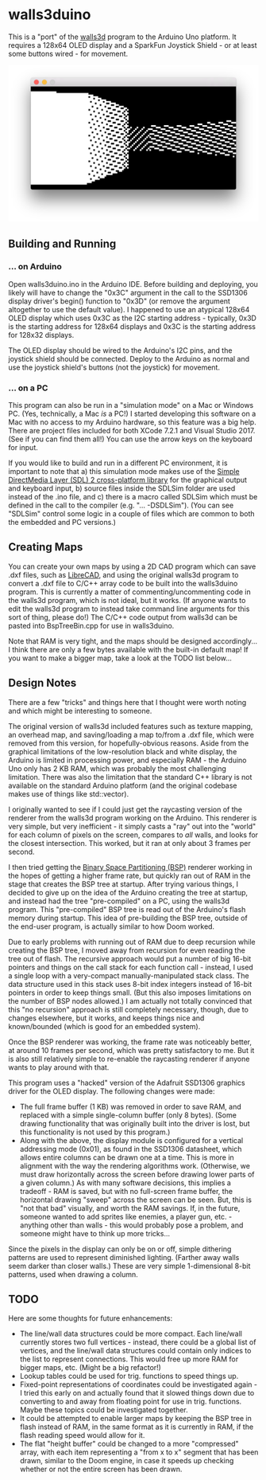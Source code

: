 # walls3duino
This is a "port" of the [walls3d](https://github.com/jiganerd/walls3d) program to the Arduino Uno platform. It requires a 128x64 OLED display and a SparkFun Joystick Shield - or at least some buttons wired - for movement.

![walls3duino](walls3duino.png)

## Building and Running

### ... on Arduino
Open walls3duino.ino in the Arduino IDE. Before building and deploying, you likely will have to change the "0x3C" argument in the call to the SSD1306 display driver's begin() function to "0x3D" (or remove the argument altogether to use the default value). I happened to use an atypical 128x64 OLED display which uses 0x3C as the I2C starting address - typically, 0x3D is the starting address for 128x64 displays and 0x3C is the starting address for 128x32 displays.

The OLED display should be wired to the Arduino's I2C pins, and the joystick shield should be connected. Deploy to the Arduino as normal and use the joystick shield's buttons (not the joystick) for movement.

### ... on a PC

This program can also be run in a "simulation mode" on a Mac or Windows PC. (Yes, technically, a Mac *is* a PC!) I started developing this software on a Mac with no access to my Arduino hardware, so this feature was a big help. There are project files included for both XCode 7.2.1 and Visual Studio 2017. (See if you can find them all!) You can use the arrow keys on the keyboard for input.

If you would like to build and run in a different PC environment, it is important to note that a) this simulation mode makes use of the [Simple DirectMedia Layer (SDL) 2 cross-platform library](https://www.libsdl.org/) for the graphical output and keyboard input, b) source files inside the SDLSim folder are used instead of the .ino file, and c) there is a macro called SDLSim which must be defined in the call to the compiler (e.g. "... -DSDLSim"). (You can see "SDLSim" control some logic in a couple of files which are common to both the embedded and PC versions.)

## Creating Maps

You can create your own maps by using a 2D CAD program which can save .dxf files, such as [LibreCAD](https://librecad.org/), and using the original walls3d program to convert a .dxf file to C/C++ array code to be built into the walls3duino program. This is currently a matter of commenting/uncommenting code in the walls3d program, which is not ideal, but it works. (If anyone wants to edit the walls3d program to instead take command line arguments for this sort of thing, please do!) The C/C++ code output from walls3d can be pasted into BspTreeBin.cpp for use in walls3duino.

Note that RAM is very tight, and the maps should be designed accordingly... I think there are only a few bytes available with the built-in default map! If you want to make a bigger map, take a look at the TODO list below...

## Design Notes

There are a few "tricks" and things here that I thought were worth noting and which might be interesting to someone.

The original version of walls3d included features such as texture mapping, an overhead map, and saving/loading a map to/from a .dxf file, which were removed from this version, for hopefully-obvious reasons. Aside from the graphical limitations of the low-resolution black and white display, the Arduino is limited in processing power, and especially RAM - the Arduino Uno only has 2 KB RAM, which was probably the most challenging limitation. There was also the limitation that the standard C++ library is not available on the standard Arduino platform (and the original codebase makes use of things like std::vector).

I originally wanted to see if I could just get the raycasting version of the renderer from the walls3d program working on the Arduino. This renderer is very simple, but very inefficient - it simply casts a "ray" out into the "world" for each column of pixels on the screen, compares to *all* walls, and looks for the closest intersection. This worked, but it ran at only about 3 frames per second.

I then tried getting the [Binary Space Partitioning (BSP)](https://en.wikipedia.org/wiki/Binary_space_partitioning) renderer working in the hopes of getting a higher frame rate, but quickly ran out of RAM in the stage that creates the BSP tree at startup. After trying various things, I decided to give up on the idea of the Arduino creating the tree at startup, and instead had the tree "pre-compiled" on a PC, using the walls3d program. This "pre-compiled" BSP tree is read out of the Arduino's flash memory during startup. This idea of pre-building the BSP tree, outside of the end-user program, is actually similar to how Doom worked.

Due to early problems with running out of RAM due to deep recursion while creating the BSP tree, I moved away from recursion for even reading the tree out of flash. The recursive approach would put a number of big 16-bit pointers and things on the call stack for each function call - instead, I used a single loop with a very-compact manually-manipulated stack class. The data structure used in this stack uses 8-bit index integers instead of 16-bit pointers in order to keep things small. (But this also imposes limitations on the number of BSP nodes allowed.) I am actually not totally convinced that this "no recursion" approach is still completely necessary, though, due to changes elsewhere, but it works, and keeps things nice and known/bounded (which is good for an embedded system).

Once the BSP renderer was working, the frame rate was noticeably better, at around 10 frames per second, which was pretty satisfactory to me. But it is also still relatively simple to re-enable the raycasting renderer if anyone wants to play around with that.

This program uses a "hacked" version of the Adafruit SSD1306 graphics driver for the OLED display. The following changes were made:
* The full frame buffer (1 KB) was removed in order to save RAM, and replaced with a simple single-column buffer (only 8 bytes). (Some drawing functionality that was originally built into the driver is lost, but this functionality is not used by this program.)
* Along with the above, the display module is configured for a vertical addressing mode (0x01), as found in the SSD1306 datasheet, which allows entire columns can be drawn one at a time. This is more in alignment with the way the rendering algorithms work. (Otherwise, we must draw horizontally across the screen before drawing lower parts of a given column.)
As with many software decisions, this implies a tradeoff - RAM is saved, but with no full-screen frame buffer, the horizontal drawing "sweep" across the screen can be seen. But, this is "not that bad" visually, and worth the RAM savings. If, in the future, someone wanted to add sprites like enemies, a player gun, etc. - anything other than walls - this would probably pose a problem, and someone might have to think up more tricks...

Since the pixels in the display can only be on or off, simple dithering patterns are used to represent diminished lighting. (Farther away walls seem darker than closer walls.) These are very simple 1-dimensional 8-bit patterns, used  when drawing a column. 

## TODO

Here are some thoughts for future enhancements:
* The line/wall data structures could be more compact. Each line/wall currently stores two full vertices - instead, there could be a global list of vertices, and the line/wall data structures could contain only indices to the list to represent connections. This would free up more RAM for bigger maps, etc. (Might be a big refactor!)
* Lookup tables could be used for trig. functions to speed things up.
* Fixed-point representations of coordinates could be investigated again - I tried this early on and actually found that it slowed things down due to converting to and away from floating point for use in trig. functions. Maybe these topics could be investigated together.
* It could be attempted to enable larger maps by keeping the BSP tree in flash instead of RAM, in the same format as it is currently in RAM, if the flash reading speed would allow for it. 
* The flat "height buffer" could be changed to a more "compressed" array, with each item representing a "from x to x" segment that has been drawn, similar to the Doom engine, in case it speeds up checking whether or not the entire screen has been drawn.
